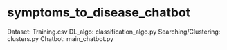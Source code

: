 # symptoms_to_disease_chatbot

Dataset: Training.csv
DL_algo: classification_algo.py
Searching/Clustering: clusters.py
Chatbot: main_chatbot.py

